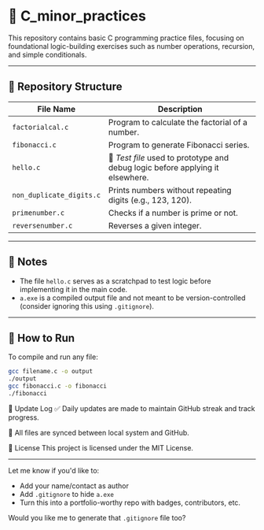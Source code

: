 # 🧠 C_minor_practices

This repository contains basic C programming practice files, focusing on foundational logic-building exercises such as number operations, recursion, and simple conditionals.

---

## 📁 Repository Structure

| File Name              | Description                                                                 |
|------------------------|-----------------------------------------------------------------------------|
| `factorialcal.c`       | Program to calculate the factorial of a number.                             |
| `fibonacci.c`          | Program to generate Fibonacci series.                                       |
| `hello.c`              | 🧪 *Test file* used to prototype and debug logic before applying it elsewhere. |
| `non_duplicate_digits.c` | Prints numbers without repeating digits (e.g., 123, 120).                  |
| `primenumber.c`        | Checks if a number is prime or not.                                         |
| `reversenumber.c`      | Reverses a given integer.                                                   |

---

## 📌 Notes

- The file `hello.c` serves as a scratchpad to test logic before implementing it in the main code.
- `a.exe` is a compiled output file and not meant to be version-controlled (consider ignoring this using `.gitignore`).

---

## 🚀 How to Run

To compile and run any file:
```bash
gcc filename.c -o output
./output
gcc fibonacci.c -o fibonacci
./fibonacci
```

📅 Update Log
✅ Daily updates are made to maintain GitHub streak and track progress.

🔄 All files are synced between local system and GitHub.

📘 License
 This project is licensed under the MIT License.

---

Let me know if you'd like to:
- Add your name/contact as author
- Add `.gitignore` to hide `a.exe`
- Turn this into a portfolio-worthy repo with badges, contributors, etc.

Would you like me to generate that `.gitignore` file too?
